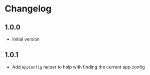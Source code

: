 # Changelog

## 1.0.0

* Initial version

## 1.0.1

* Add `AppConfig` helper to help with finding the current app.config